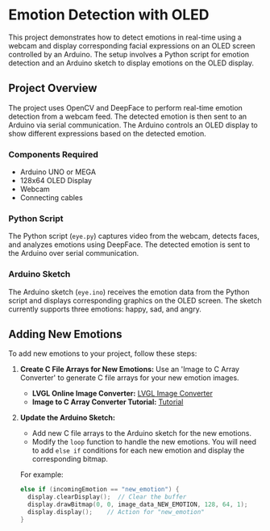 # Emotion Detection with OLED

This project demonstrates how to detect emotions in real-time using a webcam and display corresponding facial expressions on an OLED screen controlled by an Arduino. The setup involves a Python script for emotion detection and an Arduino sketch to display emotions on the OLED display.

## Project Overview

The project uses OpenCV and DeepFace to perform real-time emotion detection from a webcam feed. The detected emotion is then sent to an Arduino via serial communication. The Arduino controls an OLED display to show different expressions based on the detected emotion.

### Components Required

- Arduino UNO or MEGA
- 128x64 OLED Display
- Webcam
- Connecting cables

### Python Script

The Python script (`eye.py`) captures video from the webcam, detects faces, and analyzes emotions using DeepFace. The detected emotion is sent to the Arduino over serial communication.

### Arduino Sketch

The Arduino sketch (`eye.ino`) receives the emotion data from the Python script and displays corresponding graphics on the OLED screen. The sketch currently supports three emotions: happy, sad, and angry.

## Adding New Emotions

To add new emotions to your project, follow these steps:

1. **Create C File Arrays for New Emotions:**
   Use an 'Image to C Array Converter' to generate C file arrays for your new emotion images. 

   - **LVGL Online Image Converter:** [LVGL Image Converter](https://lvgl.io/tools/imageconverter)
   - **Image to C Array Converter Tutorial:** [Tutorial](https://ctmprojectsblog.wordpress.com/2022/02/10/arduino-oled-eyes/)

2. **Update the Arduino Sketch:**
   - Add new C file arrays to the Arduino sketch for the new emotions.
   - Modify the `loop` function to handle the new emotions. You will need to add `else if` conditions for each new emotion and display the corresponding bitmap.

   For example:
   ```cpp
   else if (incomingEmotion == "new_emotion") {
     display.clearDisplay();  // Clear the buffer
     display.drawBitmap(0, 0, image_data_NEW_EMOTION, 128, 64, 1);
     display.display();    // Action for "new_emotion"
   }
